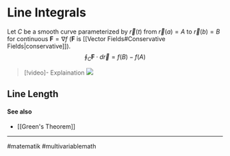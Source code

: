 # Line Integrals

Let $C$ be a smooth curve parameterized by $\vec{r}(t)$ from $\vec{r}(a) = A$ to $\vec{r}(b) = B$ for continuous $\mathbf{F} = \nabla f$ ($\mathbf{F}$ is [[Vector Fields#Conservative Fields|conservative]]).
$$
\oint_{C} \mathbf{F} \cdot d\vec{r} = f(B) - f(A)
$$

>[!video]- Explaination
>![](https://www.youtube.com/watch?v=we88mTXj6Yc)

## Line Length


#### See also
- [[Green's Theorem]]



---
#matematik #multivariablemath